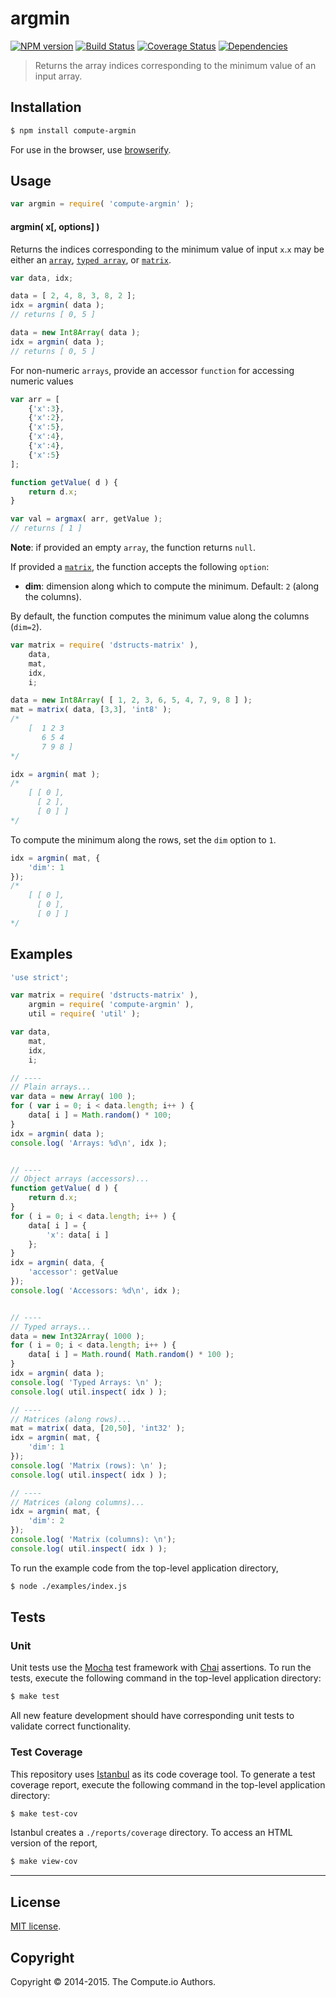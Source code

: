 argmin
===
[![NPM version][npm-image]][npm-url] [![Build Status][travis-image]][travis-url] [![Coverage Status][coveralls-image]][coveralls-url] [![Dependencies][dependencies-image]][dependencies-url]

> Returns the array indices corresponding to the minimum value of an input array.


## Installation

``` bash
$ npm install compute-argmin
```

For use in the browser, use [browserify](https://github.com/substack/node-browserify).


## Usage

``` javascript
var argmin = require( 'compute-argmin' );
```

#### argmin( x[, options] )

Returns the indices corresponding to the minimum value of input `x`.`x` may be either an [`array`](https://developer.mozilla.org/en-US/docs/Web/JavaScript/Reference/Global_Objects/Array), [`typed array`](https://developer.mozilla.org/en-US/docs/Web/JavaScript/Typed_arrays), or [`matrix`](https://github.com/dstructs/matrix).

``` javascript
var data, idx;

data = [ 2, 4, 8, 3, 8, 2 ];
idx = argmin( data );
// returns [ 0, 5 ]

data = new Int8Array( data );
idx = argmin( data );
// returns [ 0, 5 ]
```

For non-numeric `arrays`, provide an accessor `function` for accessing numeric values

``` javascript
var arr = [
	{'x':3},
	{'x':2},
	{'x':5},
	{'x':4},
	{'x':4},
	{'x':5}
];

function getValue( d ) {
	return d.x;
}

var val = argmax( arr, getValue );
// returns [ 1 ]
```
__Note__: if provided an empty `array`, the function returns `null`.

If provided a [`matrix`](https://github.com/dstructs/matrix), the function accepts the following `option`:

*	__dim__: dimension along which to compute the minimum. Default: `2` (along the columns).

By default, the function computes the minimum value along the columns (`dim=2`).

``` javascript
var matrix = require( 'dstructs-matrix' ),
	data,
	mat,
	idx,
	i;

data = new Int8Array( [ 1, 2, 3, 6, 5, 4, 7, 9, 8 ] );
mat = matrix( data, [3,3], 'int8' );
/*
	[  1 2 3
	   6 5 4
	   7 9 8 ]
*/

idx = argmin( mat );
/*
	[ [ 0 ],
	  [ 2 ],
	  [ 0 ] ]
*/
```

To compute the minimum along the rows, set the `dim` option to `1`.

``` javascript
idx = argmin( mat, {
	'dim': 1
});
/*
	[ [ 0 ],
	  [ 0 ],
	  [ 0 ] ]
*/
```

## Examples

``` javascript
'use strict';

var matrix = require( 'dstructs-matrix' ),
	argmin = require( 'compute-argmin' ),
	util = require( 'util' );

var data,
	mat,
	idx,
	i;

// ----
// Plain arrays...
var data = new Array( 100 );
for ( var i = 0; i < data.length; i++ ) {
	data[ i ] = Math.random() * 100;
}
idx = argmin( data );
console.log( 'Arrays: %d\n', idx );


// ----
// Object arrays (accessors)...
function getValue( d ) {
	return d.x;
}
for ( i = 0; i < data.length; i++ ) {
	data[ i ] = {
		'x': data[ i ]
	};
}
idx = argmin( data, {
	'accessor': getValue
});
console.log( 'Accessors: %d\n', idx );


// ----
// Typed arrays...
data = new Int32Array( 1000 );
for ( i = 0; i < data.length; i++ ) {
	data[ i ] = Math.round( Math.random() * 100 );
}
idx = argmin( data );
console.log( 'Typed Arrays: \n' );
console.log( util.inspect( idx ) );

// ----
// Matrices (along rows)...
mat = matrix( data, [20,50], 'int32' );
idx = argmin( mat, {
	'dim': 1
});
console.log( 'Matrix (rows): \n' );
console.log( util.inspect( idx ) );

// ----
// Matrices (along columns)...
idx = argmin( mat, {
	'dim': 2
});
console.log( 'Matrix (columns): \n');
console.log( util.inspect( idx ) );

```

To run the example code from the top-level application directory,

``` bash
$ node ./examples/index.js
```


## Tests

### Unit

Unit tests use the [Mocha](http://mochajs.org) test framework with [Chai](http://chaijs.com) assertions. To run the tests, execute the following command in the top-level application directory:

``` bash
$ make test
```

All new feature development should have corresponding unit tests to validate correct functionality.


### Test Coverage

This repository uses [Istanbul](https://github.com/gotwarlost/istanbul) as its code coverage tool. To generate a test coverage report, execute the following command in the top-level application directory:

``` bash
$ make test-cov
```

Istanbul creates a `./reports/coverage` directory. To access an HTML version of the report,

``` bash
$ make view-cov
```


---
## License

[MIT license](http://opensource.org/licenses/MIT).


## Copyright

Copyright &copy; 2014-2015. The Compute.io Authors.


[npm-image]: http://img.shields.io/npm/v/compute-argmin.svg
[npm-url]: https://npmjs.org/package/compute-argmin

[travis-image]: http://img.shields.io/travis/compute-io/argmin/master.svg
[travis-url]: https://travis-ci.org/compute-io/argmin

[coveralls-image]: https://img.shields.io/coveralls/compute-io/argmin/master.svg
[coveralls-url]: https://coveralls.io/r/compute-io/argmin?branch=master

[dependencies-image]: http://img.shields.io/david/compute-io/argmin.svg
[dependencies-url]: https://david-dm.org/compute-io/argmin

[dev-dependencies-image]: http://img.shields.io/david/dev/compute-io/argmin.svg
[dev-dependencies-url]: https://david-dm.org/dev/compute-io/argmin

[github-issues-image]: http://img.shields.io/github/issues/compute-io/argmin.svg
[github-issues-url]: https://github.com/compute-io/argmin/issues
